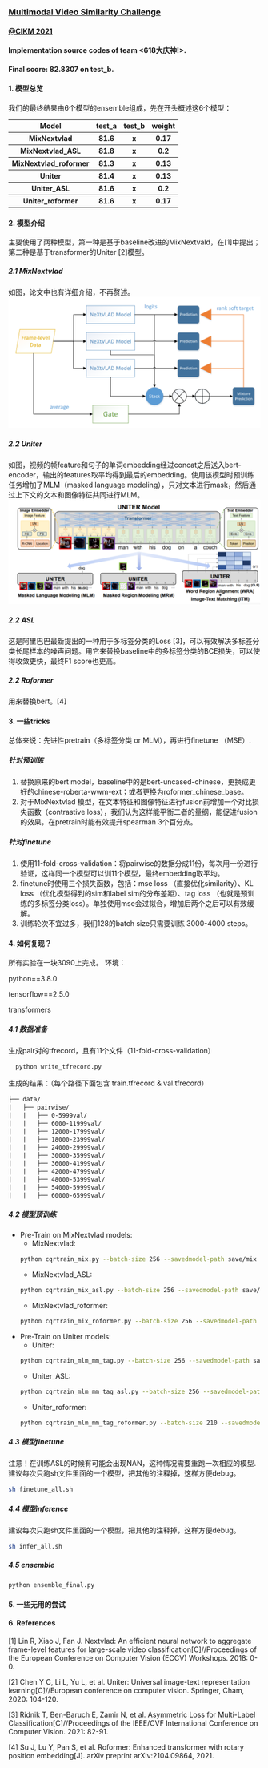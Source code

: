 ### [Multimodal Video Similarity Challenge](https://algo.browser.qq.com/)
#### [@CIKM 2021](https://www.cikm2021.org/analyticup) 
#### Implementation source codes of team <618大庆神!>.
#### Final score: 82.8307 on test_b.

#### 1. 模型总览
我们的最终结果由6个模型的ensemble组成，先在开头概述这6个模型：
 <table>
        <tr>
            <th>Model</th>
            <th>test_a</th>
            <th>test_b</th>
            <th>weight</th>
        </tr>
        <tr>
            <th>MixNextvlad</th>
            <th>81.6</th>
            <th>x</th>
            <th>0.17</th>
        </tr>
        <tr>
            <th>MixNextvlad_ASL</th>
            <th>81.8</th>
            <th>x</th>
            <th>0.2</th>
        </tr>
        <tr>
            <th>MixNextvlad_roformer</th>
            <th>81.3</th>
            <th>x</th>
            <th>0.13</th>
        </tr>
        <tr>
            <th>Uniter</th>
            <th>81.4</th>
            <th>x</th>
            <th>0.13</th>
        </tr>
        <tr>
            <th>Uniter_ASL</th>
            <th>81.6</th>
            <th>x</th>
            <th>0.2</th>
        </tr>
        <tr>
            <th>Uniter_roformer</th>
            <th>81.6</th>
            <th>x</th>
            <th>0.17</th>
        </tr>
    </table>

#### 2. 模型介绍
主要使用了两种模型，第一种是基于baseline改进的MixNextvald，在[1]中提出；第二种是基于transformer的Uniter [2]模型。 

##### 2.1 MixNextvlad
如图，论文中也有详细介绍，不再赘述。
<img src="./img/mixnextvlad.png" width = "100%" height="50%">

##### 2.2 Uniter
如图，视频的帧feature和句子的单词embedding经过concat之后送入bert-encoder，输出的features取平均得到最后的embedding。使用该模型时预训练任务增加了MLM（masked language modeling），只对文本进行mask，然后通过上下文的文本和图像特征共同进行MLM。
<img src="./img/uniter.png" width = "100%" height="50%">

##### 2.2 ASL
这是阿里巴巴最新提出的一种用于多标签分类的Loss [3]，可以有效解决多标签分类长尾样本的噪声问题。用它来替换baseline中的多标签分类的BCE损失，可以使得收敛更快，最终F1 score也更高。

##### 2.2 Roformer
用来替换bert。[4]

#### 3. 一些tricks
总体来说：先进性pretrain（多标签分类 or MLM），再进行finetune （MSE）.

##### 针对预训练
1. 替换原来的bert model，baseline中的是bert-uncased-chinese，更换成更好的chinese-roberta-wwm-ext；或者更换为roformer_chinese_base。
2. 对于MixNextvlad 模型，在文本特征和图像特征进行fusion前增加一个对比损失函数（contrastive loss），我们认为这样能平衡二者的量纲，能促进fusion的效果，在pretrain时能有效提升spearman 3个百分点。

##### 针对finetune
1. 使用11-fold-cross-validation：将pairwise的数据分成11份，每次用一份进行验证，这样同一个模型可以训11个模型，最终embedding取平均。
2. finetune时使用三个损失函数，包括：mse loss （直接优化similarity）、KL loss （优化模型得到的sim和label sim的分布差距）、tag loss （也就是预训练的多标签分类loss）。单独使用mse会过拟合，增加后两个之后可以有效缓解。
3. 训练轮次不宜过多，我们128的batch size只需要训练 3000-4000 steps。

#### 4. 如何复现？
所有实验在一块3090上完成。
环境： 

python==3.8.0

tensorflow==2.5.0    

transformers    

##### 4.1 数据准备
生成pair对的tfrecord，且有11个文件（11-fold-cross-validation）
```bash
  python write_tfrecord.py
```
生成的结果：（每个路径下面包含 train.tfrecord & val.tfrecord）
```
├── data/
|   ├── pairwise/           
|   |   ├── 0-5999val/
|   |   ├── 6000-11999val/
|   |   ├── 12000-17999val/
|   |   ├── 18000-23999val/
|   |   ├── 24000-29999val/
|   |   ├── 30000-35999val/
|   |   ├── 36000-41999val/
|   |   ├── 42000-47999val/
|   |   ├── 48000-53999val/
|   |   ├── 54000-59999val/
|   |   ├── 60000-65999val/
```

##### 4.2 模型预训练
+ Pre-Train on MixNextvlad models:
    + MixNextvlad:
    ```bash
    python cqrtrain_mix.py --batch-size 256 --savedmodel-path save/mix
    ```
    + MixNextvlad_ASL:
    ```bash
    python cqrtrain_mix_asl.py --batch-size 256 --savedmodel-path save/mix_asl
    ```
    + MixNextvlad_roformer:
    ```bash
    python cqrtrain_mix_roformer.py --batch-size 256 --savedmodel-path save/mix_roformer --bert-dir junnyu/roformer_chinese_base
    ```
+ Pre-Train on Uniter models:
    + Uniter:
    ```bash
    python cqrtrain_mlm_mm_tag.py --batch-size 256 --savedmodel-path save/uniter --uniter-pooling mean 
    ```
    + Uniter_ASL:
    ```bash
    python cqrtrain_mlm_mm_tag_asl.py --batch-size 256 --savedmodel-path save/uniter_asl --uniter-pooling mean 
    ```
    + Uniter_roformer:
    ```bash
    python cqrtrain_mlm_mm_tag_roformer.py --batch-size 210 --savedmodel-path save/uniter_roformer --uniter-pooling mean --bert-dir junnyu/roformer_chinese_base 
    ```
    
##### 4.3 模型finetune
注意！在训练ASL的时候有可能会出现NAN，这种情况需要重跑一次相应的模型.
建议每次只跑sh文件里面的一个模型，把其他的注释掉，这样方便debug。
```bash
sh finetune_all.sh
```

##### 4.4 模型inference
建议每次只跑sh文件里面的一个模型，把其他的注释掉，这样方便debug。
```bash
sh infer_all.sh
```

##### 4.5 ensemble
```bash
python ensemble_final.py
```

#### 5. 一些无用的尝试

#### 6. References
[1] Lin R, Xiao J, Fan J. Nextvlad: An efficient neural network to aggregate frame-level features for large-scale video classification[C]//Proceedings of the European Conference on Computer Vision (ECCV) Workshops. 2018: 0-0.

[2] Chen Y C, Li L, Yu L, et al. Uniter: Universal image-text representation learning[C]//European conference on computer vision. Springer, Cham, 2020: 104-120.

[3] Ridnik T, Ben-Baruch E, Zamir N, et al. Asymmetric Loss for Multi-Label Classification[C]//Proceedings of the IEEE/CVF International Conference on Computer Vision. 2021: 82-91.

[4] Su J, Lu Y, Pan S, et al. Roformer: Enhanced transformer with rotary position embedding[J]. arXiv preprint arXiv:2104.09864, 2021.
